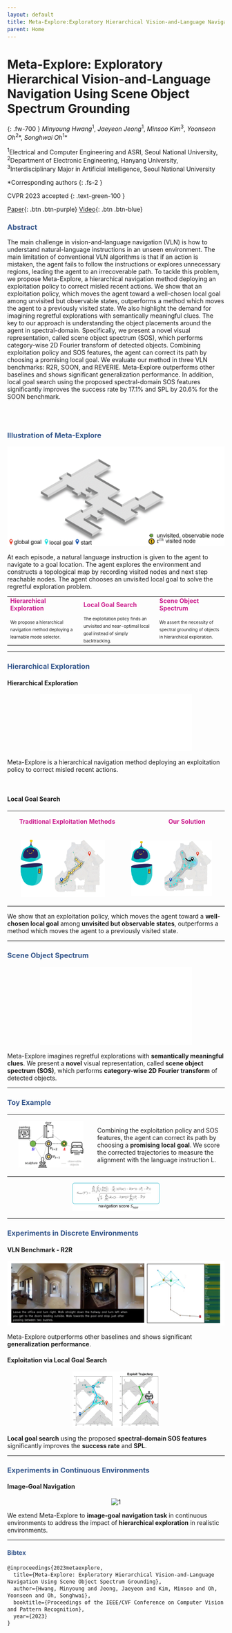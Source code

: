 ```yaml
---
layout: default
title: Meta-Explore:Exploratory Hierarchical Vision-and-Language Navigation Using Scene Object Spectrum Grounding
parent: Home
---
```

# Meta-Explore: Exploratory Hierarchical Vision-and-Language Navigation Using Scene Object Spectrum Grounding
{: .fw-700 }
*Minyoung Hwang*<sup>1</sup>, *Jaeyeon Jeong*<sup>1</sup>, *Minsoo Kim*<sup>3</sup>, *Yoonseon Oh*<sup>2</sup>\*, *Songhwai Oh*<sup>1</sup>\*

<sup>1</sup>Electrical and Computer Engineering and ASRI, Seoul National University, <sup>2</sup>Department of Electronic Engineering, Hanyang University, <sup>3</sup>Interdisciplinary Major in Artificial Intelligence, Seoul National University

*Corresponding authors
{: .fs-2 }

CVPR 2023 accepted
{: .text-green-100 }

[Paper](https://arxiv.org/pdf/2303.04077.pdf){: .btn  .btn-purple}
[Video](https://www.youtube.com/watch?v=_8LCSzdoIAQ){: .btn .btn-blue}
<!-- [Code](){: .btn .btn-green} -->

### <span style="color:#34568B">Abstract</span>
The main challenge in vision-and-language navigation (VLN) is how to understand natural-language instructions in an unseen environment. The main limitation of conventional VLN algorithms is that if an action is mistaken, the agent fails to follow the instructions or explores unnecessary regions, leading the agent to an irrecoverable path. To tackle this problem, we propose Meta-Explore, a hierarchical navigation method deploying an exploitation policy to correct misled recent actions. We show that an exploitation policy, which moves the agent toward a well-chosen local goal among unvisited but observable states, outperforms a method which moves the agent to a previously visited state. We also highlight the demand for imagining regretful explorations with semantically meaningful clues. The key to our approach is understanding the object placements around the agent in spectral-domain. Specifically, we present a novel visual representation, called scene object spectrum (SOS), which performs category-wise 2D Fourier transform of detected objects. Combining exploitation policy and SOS features, the agent can correct its path by choosing a promising local goal. We evaluate our method in three VLN benchmarks: R2R, SOON, and REVERIE. Meta-Explore outperforms other baselines and shows significant generalization performance. In addition, local goal search using the proposed spectral-domain SOS features significantly improves the success rate by 17.1% and SPL by 20.6% for the SOON benchmark.

<br /><br />
### <span style="color:#34568B">Illustration of Meta-Explore</span><br />
![Alt Text](images/overview.gif)

At each episode, a natural language instruction is given to the agent to navigate to a goal location. The agent explores the environment and constructs a topological map by recording visited nodes and next step reachable nodes. The agent chooses an unvisited local goal to solve the regretful exploration problem.

<style>
td, th {
   border: none!important;
}
</style>

<div align="center">
    <table >
     <tr>
        <td><b><span style="color:#CB1C8D">Hierarchical Exploration</span></b></td>
        <td><b><span style="color:#CB1C8D">Local Goal Search</span></b></td>
        <td><b><span style="color:#CB1C8D">Scene Object Spectrum</span></b></td>
     </tr>
     <tr>
        <td>
        <span style="font-size:10px;line-height:1.0em;">
        We propose a hierarchical navigation method deploying a
        learnable mode selector.</span> 
        </td>
        <td>
        <span style="font-size:10px;line-height:1.0em;">
        The exploitation policy finds an unvisited and near-optimal local goal instead of simply backtracking.</span>
        </td>
        <td>
        <span style="font-size:10px;line-height:1.0em;">
        We assert the necessity of spectral grounding of objects in hierarchical exploration.</span>
        </td>
     </tr>
    </table>
</div>

---

### <span style="color:#34568B">Hierarchical Exploration</span>
#### Hierarchical Exploration
<p style="text-align:center"><img src="images/intro-3.gif"  alt="1" width = "70%"></p>

Meta-Explore is a hierarchical navigation method deploying an exploitation policy to correct misled recent actions. 

<br />

#### Local Goal Search
<div align="center">
    <table >
     <tr>
        <td><b><p style="text-align:right"><span style="color:#CB1C8D">Traditional Exploitation Methods</span></p></b></td>
        <td><b><p style="text-align:center"><span style="color:#CB1C8D">&nbsp;&nbsp;&nbsp;&nbsp;&nbsp;&nbsp;&nbsp;&nbsp;&nbsp;&nbsp;&nbsp;&nbsp;&nbsp;&nbsp;&nbsp;&nbsp;&nbsp;&nbsp; Our Solution</span></p></b></td>
     </tr>
     <tr>
        <td>
        <p style="text-align:center"><img src="images/hierarchical-exploration-1-1.gif"  alt="1" width = "80%"></p>
        </td>
        <td>
        <p style="text-align:center"><img src="images/hierarchical-exploration-4-1.gif"  alt="1" width = "80%"></p>
        </td>
     </tr>
    </table>
</div>

We show that an exploitation policy, which moves the agent toward a **well-chosen local goal** among **unvisited but observable states**, outperforms a method which moves the agent to a previously visited state.

---
### <span style="color:#34568B">Scene Object Spectrum</span>
<p style="text-align:center"><img src="images/sos_feature.gif"  alt="1" width = "70%"></p>

Meta-Explore imagines regretful explorations with **semantically meaningful clues**. We present a **novel** visual representation, called **scene object spectrum (SOS)**, which performs **category-wise 2D Fourier transform** of detected objects.

---
### <span style="color:#34568B">Toy Example</span>

<div align="center">
    <table >
     <tr>
        <td style="width:40%">
        <p style="text-align:center"><img src="images/toy_example.gif"  alt="1" width = "80%"></p>
        </td>
        <td>
        Combining the exploitation policy and SOS features, the agent can correct its path by choosing a <span style="font-weight:bold">promising local goal</span>. We score the corrected trajectories to measure the alignment with the language instruction L.
        </td>
     </tr>
    </table>
</div>
<p style="text-align:center"><img src="images/navigation_score.png"  alt="1" width = "40%"></p>

---
### <span style="color:#34568B">Experiments in Discrete Environments</span>

#### VLN Benchmark - R2R
<p style="text-align:center"><img src="images/r2r_rendered.gif"  alt="1" width = "100%"></p>

Meta-Explore outperforms other baselines and shows significant **generalization performance**.

#### Exploitation via Local Goal Search
<p style="text-align:center"><img src="images/experiment_local_goal_search_2.gif"  alt="1" width = "40%"></p>

**Local goal search** using the proposed **spectral-domain SOS features** significantly improves the **success rate** and **SPL**.

---
### <span style="color:#34568B">Experiments in Continuous Environments</span>

#### Image-Goal Navigation
<p style="text-align:center"><img src="images/image_goal_rendered.gif"  alt="1" width = "80%"></p>

We extend Meta-Explore to **image-goal navigation task** in continuous environments to address the impact of **hierarchical exploration** in realistic environments.

<!-- #### VLN-CE -->

---
#### <span style="color:#34568B">Bibtex</span>
```
@inproceedings{2023metaexplore,
  title={Meta-Explore: Exploratory Hierarchical Vision-and-Language Navigation Using Scene Object Spectrum Grounding},
  author={Hwang, Minyoung and Jeong, Jaeyeon and Kim, Minsoo and Oh, Yoonseon and Oh, Songhwai},
  booktitle={Proceedings of the IEEE/CVF Conference on Computer Vision and Pattern Recognition},
  year={2023}
}
```